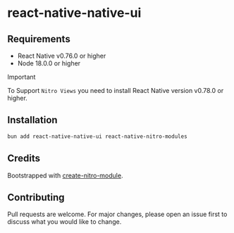 # react-native-native-ui

## Requirements

- React Native v0.76.0 or higher
- Node 18.0.0 or higher

> [!IMPORTANT]  
> To Support `Nitro Views` you need to install React Native version v0.78.0 or higher.

## Installation

```bash
bun add react-native-native-ui react-native-nitro-modules
```

## Credits

Bootstrapped with [create-nitro-module](https://github.com/patrickkabwe/create-nitro-module).

## Contributing

Pull requests are welcome. For major changes, please open an issue first to discuss what you would like to change.
